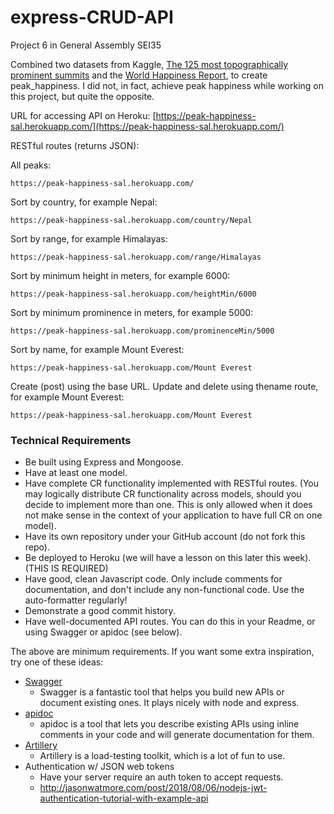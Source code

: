# express-CRUD-API

Project 6 in General Assembly SEI35

Combined two datasets from Kaggle, [The 125 most topographically prominent summits](https://www.kaggle.com/justynapxw/the-125-most-topographically-prominent-summits) and the [World Happiness Report](https://www.kaggle.com/unsdsn/world-happiness), to create peak_happiness. I did not, in fact, achieve peak happiness while working on this project, but quite the opposite.

URL for accessing API on Heroku: [https://peak-happiness-sal.herokuapp.com/](https://peak-happiness-sal.herokuapp.com/)

RESTful routes (returns JSON):

All peaks:

`https://peak-happiness-sal.herokuapp.com/`

Sort by country, for example Nepal:

`https://peak-happiness-sal.herokuapp.com/country/Nepal`

Sort by range, for example Himalayas:

`https://peak-happiness-sal.herokuapp.com/range/Himalayas`

Sort by minimum height in meters, for example 6000:

`https://peak-happiness-sal.herokuapp.com/heightMin/6000`

Sort by minimum prominence in meters, for example 5000:

`https://peak-happiness-sal.herokuapp.com/prominenceMin/5000`

Sort by name, for example Mount Everest:

`https://peak-happiness-sal.herokuapp.com/Mount Everest`

Create (post) using the base URL. Update and delete using thename route, for example Mount Everest:

`https://peak-happiness-sal.herokuapp.com/Mount Everest`

### Technical Requirements

- Be built using Express and Mongoose.
- Have at least one model.
- Have complete CR functionality implemented with RESTful routes. (You may
  logically distribute CR functionality across models, should you decide to implement more than one. This is only allowed
  when it does not make sense in the context of your application to have full
  CR on one model).
- Have its own repository under your GitHub account (do not fork this repo).
- Be deployed to Heroku (we will have a lesson on this later this week). (THIS IS REQUIRED)
- Have good, clean Javascript code. Only include comments for documentation,
  and don't include any non-functional code. Use the auto-formatter regularly!
- Demonstrate a good commit history.
- Have well-documented API routes. You can do this in your Readme, or using
  Swagger or apidoc (see below).

The above are minimum requirements. If you want some extra inspiration, try one
of these ideas:

- [Swagger](https://swagger.io/tools/swagger-inspector/)
  - Swagger is a fantastic tool that helps you build new APIs or document
    existing ones. It plays nicely with node and express.
- [apidoc](https://github.com/apidoc/apidoc)
  - apidoc is a tool that lets you describe existing APIs using inline comments
    in your code and will generate documentation for them.
- [Artillery](https://artillery.io/)
  - Artillery is a load-testing toolkit, which is a lot of fun to use.
- Authentication w/ JSON web tokens
  - Have your server require an auth token to accept requests.
  - http://jasonwatmore.com/post/2018/08/06/nodejs-jwt-authentication-tutorial-with-example-api
